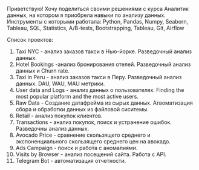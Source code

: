 Приветствую!
Хочу поделиться своими решениями с курса Аналитик данных, на котором я приобрела навыки по анализу данных. Инструменты с которыми работала:
Python,
Pandas,
Numpy,
Seaborn,
Tableau,
SQL,
Statistics,
A/B-tests,
Bootstrapping,
Tableau,
Git,
Airflow

Список проектов:

1. Taxi NYC - анализ заказов такси в Нью-йорке. Разведочный анализ данных.
2. Hotel Bookings -анализ бронирования отелей. Разведочный анализ данных и Churn rate.
3. Taxi in Peru - анализ заказов такси в Перу. Разведочный анализ данных. DAU, WAU, MAU метрики.
4. User data and Logs - анализ данных о пользователях. Finding the most popular platform and the most active users.
5. Raw Data  - Создание датафрейма из сырых данных. Атвоматизация сбора и обработки данных из файловой сиситемы.
6. Retail - анализ покупок клиентов. 
7. Transactions - анализ покупок, поиск и устранение ошибок. Разведочны анализ данных.
8. Avocado Price - сравнение скользящего среднего и экспоненциального скользящего среднего цен на авокадо. 
9. Ads Campaign - поиск и работа с аномалиями.
10. Visits by Browser - анализ посещений сайта. Работа с API.
11. Telegram Bot - автоматизация отчетности.
